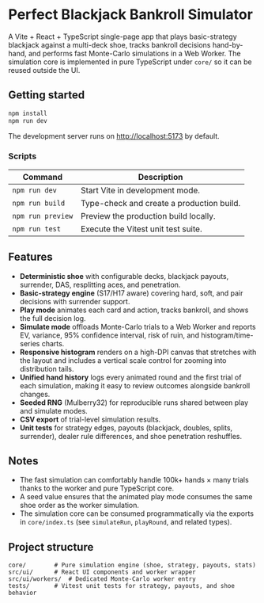 # Perfect Blackjack Bankroll Simulator

A Vite + React + TypeScript single-page app that plays basic-strategy blackjack against a multi-deck shoe, tracks bankroll decisions hand-by-hand, and performs fast Monte-Carlo simulations in a Web Worker. The simulation core is implemented in pure TypeScript under `core/` so it can be reused outside the UI.

## Getting started

```bash
npm install
npm run dev
```

The development server runs on [http://localhost:5173](http://localhost:5173) by default.

### Scripts

| Command | Description |
| --- | --- |
| `npm run dev` | Start Vite in development mode. |
| `npm run build` | Type-check and create a production build. |
| `npm run preview` | Preview the production build locally. |
| `npm run test` | Execute the Vitest unit test suite. |

## Features

- **Deterministic shoe** with configurable decks, blackjack payouts, surrender, DAS, resplitting aces, and penetration.
- **Basic-strategy engine** (S17/H17 aware) covering hard, soft, and pair decisions with surrender support.
- **Play mode** animates each card and action, tracks bankroll, and shows the full decision log.
- **Simulate mode** offloads Monte-Carlo trials to a Web Worker and reports EV, variance, 95% confidence interval, risk of ruin, and histogram/time-series charts.
- **Responsive histogram** renders on a high-DPI canvas that stretches with the layout and includes a vertical scale control for zooming into distribution tails.
- **Unified hand history** logs every animated round and the first trial of each simulation, making it easy to review outcomes alongside bankroll changes.
- **Seeded RNG** (Mulberry32) for reproducible runs shared between play and simulate modes.
- **CSV export** of trial-level simulation results.
- **Unit tests** for strategy edges, payouts (blackjack, doubles, splits, surrender), dealer rule differences, and shoe penetration reshuffles.

## Notes

- The fast simulation can comfortably handle 100k+ hands × many trials thanks to the worker and pure TypeScript core.
- A seed value ensures that the animated play mode consumes the same shoe order as the worker simulation.
- The simulation core can be consumed programmatically via the exports in `core/index.ts` (see `simulateRun`, `playRound`, and related types).

## Project structure

```
core/        # Pure simulation engine (shoe, strategy, payouts, stats)
src/ui/      # React UI components and worker wrapper
src/ui/workers/  # Dedicated Monte-Carlo worker entry
tests/       # Vitest unit tests for strategy, payouts, and shoe behavior
```
